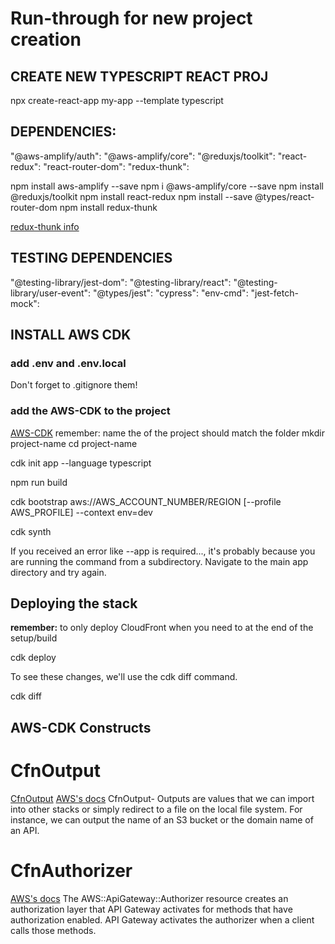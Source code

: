 # Run-through for new project creation

## CREATE NEW TYPESCRIPT REACT PROJ
npx create-react-app my-app --template typescript

## DEPENDENCIES:

"@aws-amplify/auth":
"@aws-amplify/core":
"@reduxjs/toolkit": 
"react-redux": 
"react-router-dom": 
"redux-thunk": 

npm install aws-amplify --save
npm i @aws-amplify/core --save
npm install @reduxjs/toolkit
npm install react-redux
npm install --save @types/react-router-dom
npm install redux-thunk

[redux-thunk info](https://www.npmjs.com/package/redux-thunk)

## TESTING DEPENDENCIES

"@testing-library/jest-dom":
"@testing-library/react":
"@testing-library/user-event": 
"@types/jest":
"cypress": 
"env-cmd": 
"jest-fetch-mock":



## INSTALL AWS CDK

### add .env and .env.local
Don't forget to .gitignore them!

### add the AWS-CDK to the project
[AWS-CDK](https://docs.aws.amazon.com/cdk/v2/guide/hello_world.html)
remember: name the of the project should match the folder 
mkdir project-name
cd project-name

cdk init app --language typescript


npm run build

cdk bootstrap aws://AWS_ACCOUNT_NUMBER/REGION [--profile AWS_PROFILE] --context env=dev

cdk synth

If you received an error like --app is required..., it's probably because you are running the command from a subdirectory. Navigate to the main app directory and try again.

## Deploying the stack
**remember:** to only deploy CloudFront when you need to at the end of the setup/build

cdk deploy

To see these changes, we'll use the cdk diff command.

cdk diff

## AWS-CDK Constructs

# CfnOutput
[CfnOutput](https://bobbyhadz.com/blog/aws-cdk-outputs)
[AWS's docs](https://docs.aws.amazon.com/cdk/api/v2/docs/aws-cdk-lib.CfnOutput.html)
CfnOutput- Outputs are values that we can import into other stacks or simply redirect to a file on the local file system. For instance, we can output the name of an S3 bucket or the domain name of an API.

# CfnAuthorizer
[AWS's docs](https://docs.aws.amazon.com/cdk/api/v1/docs/@aws-cdk_aws-apigateway.CfnAuthorizer.html)
The AWS::ApiGateway::Authorizer resource creates an authorization layer that API Gateway activates for methods that have authorization enabled. API Gateway activates the authorizer when a client calls those methods.

